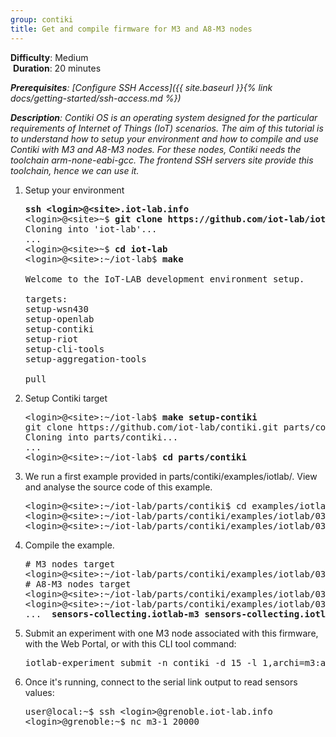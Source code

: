 ```yaml
---
group: contiki
title: Get and compile firmware for M3 and A8-M3 nodes
---
```


<i class="fas fa-grin-beam-sweat"></i> **Difficulty**: Medium  
<i class="fas fa-stopwatch"></i> **Duration**: 20 minutes

_**Prerequisites**: [Configure SSH Access]({{ site.baseurl }}{% link docs/getting-started/ssh-access.md %})_

_**Description**: Contiki OS is an operating system designed for the particular requirements of Internet of Things (IoT) scenarios. The aim of this tutorial is to understand how to setup your environment and how to compile and use Contiki with M3 and A8-M3 nodes. For these nodes, Contiki needs the toolchain arm-none-eabi-gcc. The frontend SSH servers site provide this toolchain, hence we can use it._

1.  Setup your environment

    <pre class="highlight">
    <strong>ssh &lt;login&gt;@&lt;site&gt;.iot-lab.info</strong>
    &lt;login&gt;@&lt;site&gt;~$ <strong>git clone https://github.com/iot-lab/iot-lab.git
    </strong>Cloning into 'iot-lab'...
    ...
    &lt;login&gt;@&lt;site&gt;~$ <strong>cd iot-lab</strong>
    &lt;login&gt;@&lt;site&gt;:~/iot-lab$ <strong>make</strong>

    Welcome to the IoT-LAB development environment setup.

    targets:
    setup-wsn430
    setup-openlab
    setup-contiki
    setup-riot
    setup-cli-tools
    setup-aggregation-tools

    pull</pre>

2.  Setup Contiki target

    <pre class="highlight">&lt;login&gt;@&lt;site&gt;:~/iot-lab$ <strong>make setup-contiki
    </strong>git clone https://github.com/iot-lab/contiki.git parts/contiki
    Cloning into parts/contiki...
    ...
    &lt;login&gt;@&lt;site&gt;:~/iot-lab$ <strong>cd parts/contiki</strong></pre>

3.  We run a first example provided in parts/contiki/examples/iotlab/. View and analyse the source code of this example.

    <pre class="highlight">&lt;login&gt;@&lt;site&gt;:~/iot-lab/parts/contiki$ cd examples/iotlab/03-sensors-collecting/
    &lt;login&gt;@&lt;site&gt;:~/iot-lab/parts/contiki/examples/iotlab/03-sensors-collecting$ <strong>cat README.md
    </strong>&lt;login&gt;@&lt;site&gt;:~/iot-lab/parts/contiki/examples/iotlab/03-sensors-collecting$ <strong>cat sensors-collecting.c</strong></pre>

4.  Compile the example.

    <pre class="highlight"># M3 nodes target
    &lt;login&gt;@&lt;site&gt;:~/iot-lab/parts/contiki/examples/iotlab/03-sensors-collecting$ <b>make TARGET=iotlab-m3</b>
    # A8-M3 nodes target
    &lt;login&gt;@&lt;site&gt;:~/iot-lab/parts/contiki/examples/iotlab/03-sensors-collecting$ <b>make TARGET=iotlab-a8-m3</b>
    &lt;login&gt;@&lt;site&gt;:~/iot-lab/parts/contiki/examples/iotlab/03-sensors-collecting$ ls
    ...  <strong>sensors-collecting.iotlab-m3 sensors-collecting.iotlab-a8-m3</strong> ...</pre>

5.  Submit an experiment with one M3 node associated with this firmware, with the Web Portal, or with this CLI tool command:

    <pre class="highlight">iotlab-experiment submit -n contiki -d 15 -l 1,archi=m3:at86rf231+site=grenoble+mobile=0,sensors-collecting.iotlab-m3</pre>

6.  Once it's running, connect to the serial link output to read sensors values:

    <pre class="highlight">
    user@local:~$ ssh &lt;login&gt;@grenoble.iot-lab.info
    &lt;login&gt;@grenoble:~$ nc m3-1 20000
    </pre>
